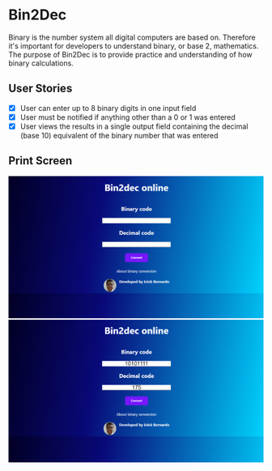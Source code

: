 # Bin2Dec

Binary is the number system all digital computers are based on.
Therefore it's important for developers to understand binary, or base 2,
mathematics. The purpose of Bin2Dec is to provide practice and
understanding of how binary calculations.

## User Stories

-   [X] User can enter up to 8 binary digits in one input field
-   [X] User must be notified if anything other than a 0 or 1 was entered
-   [X] User views the results in a single output field containing the decimal (base 10) equivalent of the binary number that was entered

## Print Screen
![alt text](https://github.com/BernardErick/Bin2Dec-online/blob/main/Bin2Dec/img/screen.png)
![alt text](https://github.com/BernardErick/Bin2Dec-online/blob/main/Bin2Dec/img/screen2.png)
